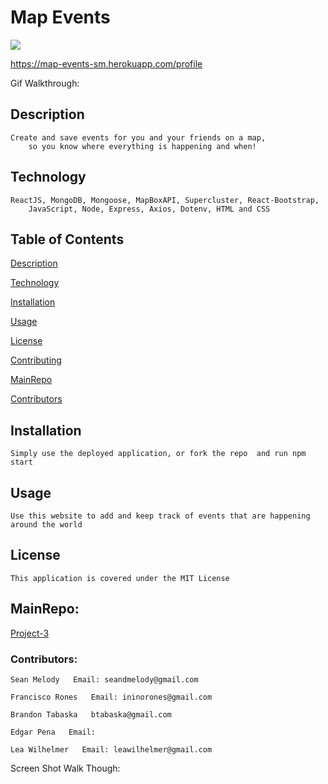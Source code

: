 # Map Events 

<img src="https://img.shields.io/badge/LICENSE-mit-green"/>

https://map-events-sm.herokuapp.com/profile


Gif Walkthrough:



## Description

    Create and save events for you and your friends on a map, 
        so you know where everything is happening and when!

## Technology

    ReactJS, MongoDB, Mongoose, MapBoxAPI, Supercluster, React-Bootstrap, 
        JavaScript, Node, Express, Axios, Dotenv, HTML and CSS

## Table of Contents

  [Description](##Description)

  [Technology](##Technology)

  [Installation](##Installation)

  [Usage](##Usage)

  [License](##License)

  [Contributing](##Contributing)

  [MainRepo](##MainRepo)

  [Contributors](##Contributors)


## Installation

    Simply use the deployed application, or fork the repo  and run npm start

## Usage

    Use this website to add and keep track of events that are happening around the world

## License

    This application is covered under the MIT License


## MainRepo:

[Project-3](https://github.com/francisN21/Project-3)


### Contributors:

    Sean Melody   Email: seandmelody@gmail.com

    Francisco Rones   Email: ininorones@gmail.com

    Brandon Tabaska   btabaska@gmail.com

    Edgar Pena   Email: 

    Lea Wilhelmer   Email: leawilhelmer@gmail.com
    

Screen Shot Walk Though:

